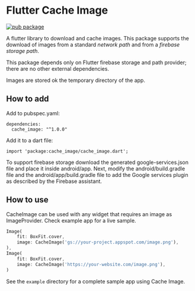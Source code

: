 
# Flutter Cache Image

[![pub package](https://img.shields.io/pub/v/cache_image.svg)](https://pub.dartlang.org/packages/cache_image)

A flutter library to download and cache images. This package supports the download of images from a standard *network path* and from a *firebase storage path*. 

This package depends only on Flutter firebase storage and path provider; there are no other external dependencies. 

Images are stored ok the temporary directory of the app.

## How to add

Add to pubspec.yaml:

```
dependencies:
  cache_image: "^1.0.0"

```
Add it to a dart file:
```
import 'package:cache_image/cache_image.dart';
```

To support firebase storage download the generated google-services.json file and place it inside android/app. Next, modify the android/build.gradle file and the android/app/build.gradle file to add the Google services plugin as described by the Firebase assistant. 

## How to use

CacheImage can be used with any widget that requires an image as ImageProvider. Check example app for a live sample.

``` dart
Image(
    fit: BoxFit.cover,
    image: CacheImage('gs://your-project.appspot.com/image.png'),
),
Image(
    fit: BoxFit.cover,
    image: CacheImage('https://your-website.com/image.png'),
)
 ```

See the `example` directory for a complete sample app using Cache Image.